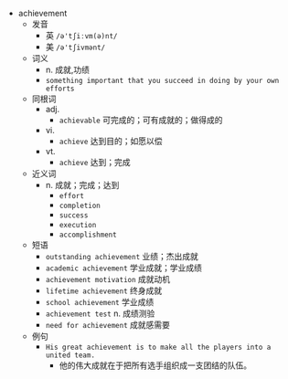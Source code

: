 - achievement
  - 发音
    - 英 `/ə'tʃiːvm(ə)nt/`
    - 美 `/ə'tʃivmənt/`
  - 词义
    - n. 成就,功绩
    - `something important that you succeed in doing by your own efforts`
  - 同根词
    - adj.
      - `achievable` 可完成的；可有成就的；做得成的
    - vi.
      - `achieve` 达到目的；如愿以偿
    - vt.
      - `achieve` 达到；完成
  - 近义词
    - n. 成就；完成；达到
      - `effort`
      - `completion`
      - `success`
      - `execution`
      - `accomplishment`
  - 短语
    - `outstanding achievement` 业绩；杰出成就 
    - `academic achievement` 学业成就；学业成绩 
    - `achievement motivation` 成就动机 
    - `lifetime achievement` 终身成就 
    - `school achievement` 学业成绩 
    - `achievement test` n. 成绩测验 
    - `need for achievement` 成就感需要 
  - 例句
    - `His great achievement is to make all the players into a united team.`
      - 他的伟大成就在于把所有选手组织成一支团结的队伍。

